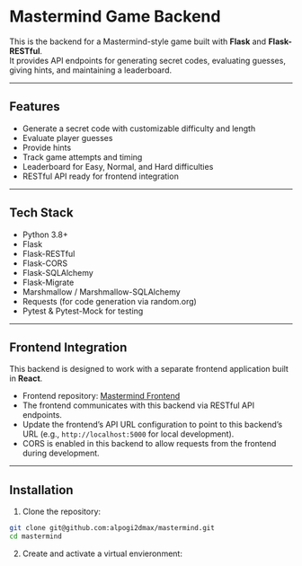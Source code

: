 # Mastermind Game Backend

This is the backend for a Mastermind-style game built with **Flask** and **Flask-RESTful**.  
It provides API endpoints for generating secret codes, evaluating guesses, giving hints, and maintaining a leaderboard.

---

## Features

- Generate a secret code with customizable difficulty and length
- Evaluate player guesses
- Provide hints
- Track game attempts and timing
- Leaderboard for Easy, Normal, and Hard difficulties
- RESTful API ready for frontend integration

---

## Tech Stack

- Python 3.8+
- Flask
- Flask-RESTful
- Flask-CORS
- Flask-SQLAlchemy
- Flask-Migrate
- Marshmallow / Marshmallow-SQLAlchemy
- Requests (for code generation via random.org)
- Pytest & Pytest-Mock for testing

---

## Frontend Integration

This backend is designed to work with a separate frontend application built in **React**.  

- Frontend repository: [Mastermind Frontend](https://github.com/alpogi2dmax/mastermind-frontend)
- The frontend communicates with this backend via RESTful API endpoints.
- Update the frontend’s API URL configuration to point to this backend’s URL (e.g., `http://localhost:5000` for local development).
- CORS is enabled in this backend to allow requests from the frontend during development.

---

## Installation

1. Clone the repository:

```bash
git clone git@github.com:alpogi2dmax/mastermind.git
cd mastermind
```

2. Create and activate a virtual envieronment: